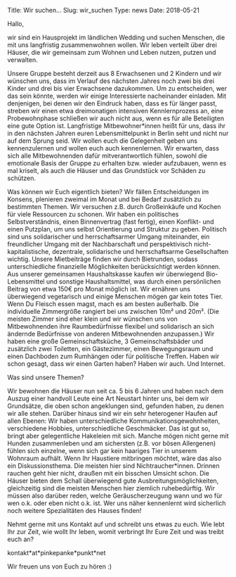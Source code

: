 Title: Wir suchen...
Slug: wir_suchen
Type: news
Date: 2018-05-21


<p>Hallo,</p>

<p>wir sind ein Hausprojekt im ländlichen Wedding und suchen Menschen, die mit uns langfristig zusammenwohnen wollen. Wir leben verteilt über drei Häuser, die wir gemeinsam zum Wohnen und Leben nutzen, putzen und verwalten. </p>

<p>Unsere Gruppe besteht derzeit aus 8 Erwachsenen und 2 Kindern und wir wünschen uns, dass im Verlauf des nächsten Jahres noch zwei bis drei Kinder und drei bis vier Erwachsene dazukommen.
Um zu entscheiden, wer das sein könnte, werden wir einige Interessierte nacheinander einladen.  Mit denjenigen, bei denen wir den Eindruck haben, dass es für länger passt, streben wir einen etwa dreimonatigen intensiven Kennlernprozess an, eine Probewohnphase schließen wir auch nicht aus, wenn es für alle Beteiligten eine gute Option ist.
Langfristige Mitbewohner*innen heißt für uns, dass ihr in den nächsten Jahren euren Lebensmittelpunkt in Berlin seht und nicht nur auf dem Sprung seid. Wir wollen euch die Gelegenheit geben uns kennenzulernen und wollen euch auch kennenlernen. Wir erwarten, dass sich alle Mitbewohnenden dafür mitverantwortlich fühlen, sowohl die emotionale Basis der Gruppe zu erhalten bzw. wieder aufzubauen, wenn es mal kriselt, als auch die Häuser und das Grundstück vor Schäden zu schützen.</p>

<p>Was können wir Euch eigentlich bieten?
Wir fällen Entscheidungen im Konsens, plenieren zweimal im Monat und bei Bedarf zusätzlich zu bestimmten Themen. Wir versuchen z.B. durch Großeinkäufe und Kochen für viele Ressourcen zu schonen. Wir haben ein politisches Selbstverständnis, einen Binnenvertrag (fast fertig), einen Konflikt- und einen Putzplan, um uns selbst Orientierung und Struktur zu geben. Politisch sind uns solidarischer und herrschaftsarmer Umgang miteinander, ein freundlicher Umgang mit der Nachbarschaft und perspektivisch nicht-kapitalistische, dezentrale, solidarische und herrschaftsarme Gesellschaften wichtig. Unsere Mietbeiträge finden wir durch Bietrunden, sodass unterschiedliche finanzielle Möglichkeiten berücksichtigt werden können. Aus unserer gemeinsamen Haushaltskasse kaufen wir überwiegend Bio-Lebensmittel und sonstige Haushaltsmittel, was durch einen persönlichen Beitrag von etwa 150€ pro Monat möglich ist. Wir ernähren uns überwiegend vegetarisch und einige Menschen mögen gar kein totes Tier. Wenn Du Fleisch essen magst, mach es am besten außerhalb.
Die individuelle Zimmergröße rangiert bei uns zwischen 10m² und 20m². (Die meisten Zimmer sind eher klein und wir wünschen uns von Mitbewohnenden ihre Raumbedürfnisse flexibel und solidarisch an sich ändernde Bedürfnisse von anderen Mitbewohnenden anzupassen.) Wir haben eine große Gemeinschaftsküche, 3 Gemeinschaftsbäder und zusätzlich zwei Toiletten, ein Gästezimmer, einen Bewegungsraum und einen Dachboden zum Rumhängen oder für politische Treffen. Haben wir schon gesagt, dass wir einen Garten haben? Haben wir auch. Und Internet.</p>

<p>Was sind unsere Themen?</p>
<p>Wir bewohnen die Häuser nun seit ca. 5 bis 6 Jahren und haben nach dem Auszug einer handvoll Leute eine Art Neustart hinter uns, bei dem wir Grundsätze, die oben schon angeklungen sind, gefunden haben, zu denen wir alle stehen. Darüber hinaus sind wir ein sehr heterogener Haufen auf allen Ebenen: Wir haben unterschiedliche Kommunikationsgewohnheiten, verschiedene Hobbies, unterschiedliche Geschmäcker. Das ist gut so, bringt aber gelegentliche Hakeleien mit sich.
Manche mögen nicht gerne mit Hunden zusammenleben und am sichersten (z.B. vor bösen Allergenen) fühlen sich einzelne, wenn sich gar kein haariges Tier in unserem Wohnraum aufhält. Wenn Ihr Haustiere mitbringen möchtet, wäre das also ein Diskussionsthema.
Die meisten hier sind Nichtraucher*innen. Drinnen rauchen geht hier nicht, draußen mit ein bisschen Umsicht schon.
Die Häuser bieten dem Schall überwiegend gute Ausbreitungsmöglichkeiten, gleichzeitig sind die meisten Menschen hier ziemlich ruhebedürftig. Wir müssen also darüber reden, welche Geräuscherzeugung wann und wo für wen o.k. oder eben nicht o.k. ist.
Wer uns näher kennenlernt wird sicherlich noch weitere Spezialitäten des Hauses finden!</p>

<p>Nehmt gerne mit uns Kontakt auf und schreibt uns etwas zu euch. Wie lebt Ihr zur Zeit, wie wollt Ihr leben, womit verbringt Ihr Eure Zeit und was treibt euch an?</p>

<p>kontakt*at*pinkepanke*punkt*net</p>

<p>Wir freuen uns von Euch zu hören :)</p>

